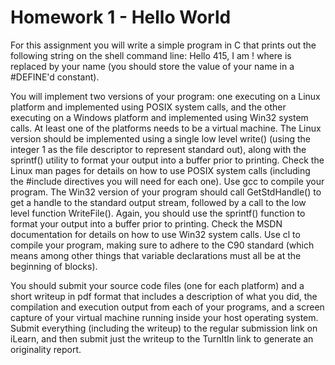 # Homework 1 - Hello World

For this assignment you will write a simple program in C that prints out the following string on the
shell command line: Hello 415, I am <your name>! where <your name> is replaced by
your name (you should store the value of your name in a #DEFINE'd constant).

You will implement two versions of your program: one executing on a Linux platform and
implemented using POSIX system calls, and the other executing on a Windows platform and
implemented using Win32 system calls. At least one of the platforms needs to be a virtual machine. The
Linux version should be implemented using a single low level write() (using the integer 1 as the file
descriptor to represent standard out), along with the sprintf() utility to format your output into a
buffer prior to printing. Check the Linux man pages for details on how to use POSIX system calls
(including the #include directives you will need for each one). Use gcc to compile your program.
The Win32 version of your program should call GetStdHandle() to get a handle to the standard
output stream, followed by a call to the low level function WriteFile(). Again, you should use the
sprintf() function to format your output into a buffer prior to printing. Check the MSDN
documentation for details on how to use Win32 system calls. Use cl to compile your program, making
sure to adhere to the C90 standard (which means among other things that variable declarations must all
be at the beginning of blocks).

You should submit your source code files (one for each platform) and a short writeup in pdf format that
includes a description of what you did, the compilation and execution output from each of your
programs, and a screen capture of your virtual machine running inside your host operating system.
Submit everything (including the writeup) to the regular submission link on iLearn, and then submit
just the writeup to the TurnItIn link to generate an originality report.
